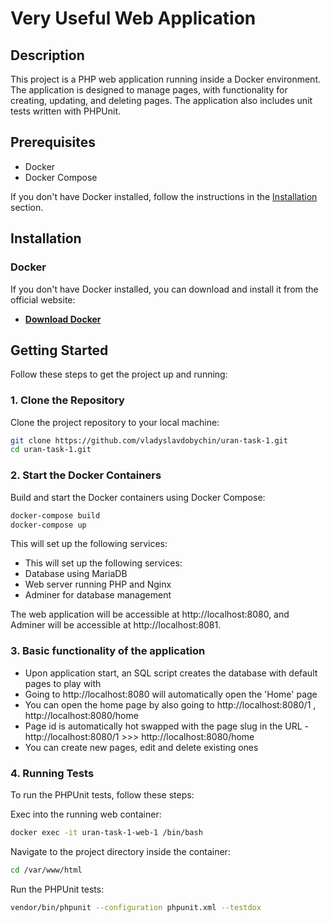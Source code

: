 # Very Useful Web Application

## Description

This project is a PHP web application running inside a Docker environment. The application is designed to manage pages, with functionality for creating, updating, and deleting pages. The application also includes unit tests written with PHPUnit.

## Prerequisites

- Docker
- Docker Compose

If you don't have Docker installed, follow the instructions in the [Installation](#installation) section.

## Installation

### Docker

If you don't have Docker installed, you can download and install it from the official website:

- **[Download Docker](https://www.docker.com/products/docker-desktop)**


## Getting Started

Follow these steps to get the project up and running:

### 1. Clone the Repository

Clone the project repository to your local machine:

```sh
git clone https://github.com/vladyslavdobychin/uran-task-1.git
cd uran-task-1.git
```

### 2. Start the Docker Containers

Build and start the Docker containers using Docker Compose:

```sh
docker-compose build
docker-compose up
```
This will set up the following services:

- This will set up the following services:
- Database using MariaDB
- Web server running PHP and Nginx
- Adminer for database management

The web application will be accessible at http://localhost:8080, and Adminer will be accessible at http://localhost:8081.

### 3. Basic functionality of the application

- Upon application start, an SQL script creates the database with default pages to play with 
- Going to http://localhost:8080 will automatically open the 'Home' page
- You can open the home page by also going to http://localhost:8080/1 , http://localhost:8080/home 
- Page id is automatically hot swapped with the page slug in the URL - http://localhost:8080/1 >>> http://localhost:8080/home 
- You can create new pages, edit and delete existing ones

### 4. Running Tests
   To run the PHPUnit tests, follow these steps:

Exec into the running web container:

```sh
docker exec -it uran-task-1-web-1 /bin/bash
```

Navigate to the project directory inside the container:

```sh
cd /var/www/html
```

Run the PHPUnit tests:
    
```sh
vendor/bin/phpunit --configuration phpunit.xml --testdox
```



